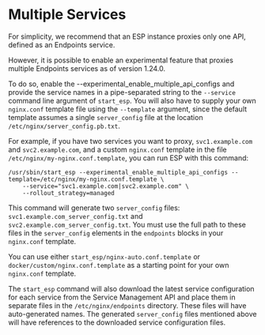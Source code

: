 # Multiple Services #

For simplicity, we recommend that an ESP instance proxies only one API,
defined as an Endpoints service.

However, it is possible to enable an experimental feature that proxies
multiple Endpoints services as of version 1.24.0.

To do so, enable the --experimental_enable_multiple_api_configs and provide
the service names in a pipe-separated string to the
`--service` command line argument of `start_esp`. You will also have to
supply your own `nginx.conf` template file using the `--template` argument,
since the default template assumes a single `server_config` file at the
location `/etc/nginx/server_config.pb.txt`.

For example, if you have two services you want to proxy,
`svc1.example.com` and `svc2.example.com`, and a custom `nginx.conf` template
in the file `/etc/nginx/my-nginx.conf.template`, you can run ESP with this
command:

    /usr/sbin/start_esp --experimental_enable_multiple_api_configs --template=/etc/nginx/my-nginx.conf.template \
        --service="svc1.example.com|svc2.example.com" \
        --rollout_strategy=managed

This command will generate two `server_config` files: 
`svc1.example.com_server_config.txt` and `svc2.example.com_server_config.txt`.
You must use the full path to these files in the `server_config` elements in
the `endpoints` blocks in your `nginx.conf` template.

You can use either `start_esp/nginx-auto.conf.template` or
`docker/custom/nginx.conf.template` as a starting point for your own
`nginx.conf` template.

The `start_esp` command will also download the latest service configuration
for each service from the Service Management API and place them in separate
files in the `/etc/nginx/endpoints` directory. These files will have
auto-generated names. The generated `server_config` files mentioned above
will have references to the downloaded service configuration files.
